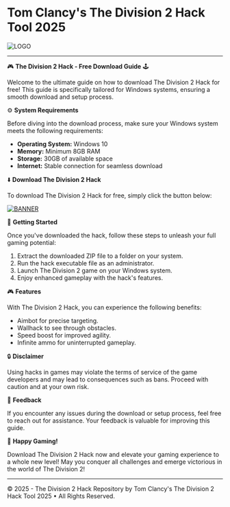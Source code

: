 # Tom Clancy's The Division 2 Hack Tool 2025

<img src="https://img.shields.io/badge/LOGO_HERE" alt="LOGO">

---

🎮 **The Division 2 Hack - Free Download Guide** 🕹️

Welcome to the ultimate guide on how to download The Division 2 Hack for free! This guide is specifically tailored for Windows systems, ensuring a smooth download and setup process.

⚙️ **System Requirements**

Before diving into the download process, make sure your Windows system meets the following requirements:

- **Operating System:** Windows 10
- **Memory:** Minimum 8GB RAM
- **Storage:** 30GB of available space
- **Internet:** Stable connection for seamless download

⬇️ **Download The Division 2 Hack**

To download The Division 2 Hack for free, simply click the button below:

[![BANNER](https://img.shields.io/badge/logo_here)](LINK_HERE)

🚀 **Getting Started**

Once you've downloaded the hack, follow these steps to unleash your full gaming potential:

1. Extract the downloaded ZIP file to a folder on your system.
2. Run the hack executable file as an administrator.
3. Launch The Division 2 game on your Windows system.
4. Enjoy enhanced gameplay with the hack's features.

🎮 **Features**

With The Division 2 Hack, you can experience the following benefits:

- Aimbot for precise targeting.
- Wallhack to see through obstacles.
- Speed boost for improved agility.
- Infinite ammo for uninterrupted gameplay.

🔒 **Disclaimer**

Using hacks in games may violate the terms of service of the game developers and may lead to consequences such as bans. Proceed with caution and at your own risk.

📝 **Feedback**

If you encounter any issues during the download or setup process, feel free to reach out for assistance. Your feedback is valuable for improving this guide.

🎉 **Happy Gaming!**

Download The Division 2 Hack now and elevate your gaming experience to a whole new level! May you conquer all challenges and emerge victorious in the world of The Division 2!

---

© 2025 - The Division 2 Hack Repository by Tom Clancy's The Division 2 Hack Tool 2025 • All Rights Reserved.
